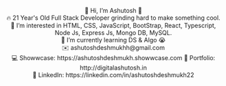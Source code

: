 <p align="center">
👋 Hi, I’m Ashutosh 👋 <br>
🔥 21 Year's Old Full Stack Developer grinding hard to make something cool. <br>
👀 I’m interested in HTML, CSS, JavaScript, BootStrap, React, Typescript, Node Js, Express Js, Mongo DB, MySQL. <br>
🌱 I’m currently learning DS & Algo 😭 <br>
✉️ ashutoshdeshmukhh@gmail.com <br>
💻 Showwcase: https://ashutoshdeshmukh.showwcase.com
🎨 Portfolio: http://digitalashutosh.in <br>
💼 LinkedIn: https://linkedin.com/in/ashutoshdeshmukh22 <br>
</p> 

<!---
ashutoshdeshmukh22/ashutoshdeshmukh22 is a ✨ special ✨ repository because its `README.md` (this file) appears on your GitHub profile.
You can click the Preview link to take a look at your changes.
--->

